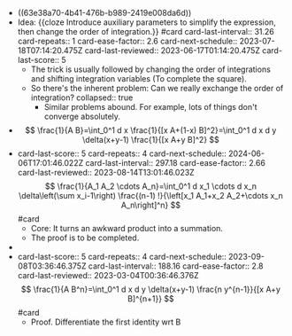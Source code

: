 - ((63e38a70-4b41-476b-b989-2419e008da6d))
- Idea: {{cloze Introduce auxiliary parameters to simplify the expression, then change the order of integration.}} #card
  card-last-interval:: 31.26
  card-repeats:: 1
  card-ease-factor:: 2.6
  card-next-schedule:: 2023-07-18T07:14:20.475Z
  card-last-reviewed:: 2023-06-17T01:14:20.475Z
  card-last-score:: 5
	- The trick is usually followed by changing the order of integrations and shifting integration variables (To complete the square).
	- So there's the inherent problem: Can we really exchange the order of integration?
	  collapsed:: true
		- Similar problems abound. For example, lots of things don't converge absolutely.
- $$
  \frac{1}{A B}=\int_0^1 d x \frac{1}{[x A+(1-x) B]^2}=\int_0^1 d x d y \delta(x+y-1) \frac{1}{[x A+y B]^2}
  $$
- card-last-score:: 5
  card-repeats:: 4
  card-next-schedule:: 2024-06-06T17:01:46.022Z
  card-last-interval:: 297.18
  card-ease-factor:: 2.66
  card-last-reviewed:: 2023-08-14T13:01:46.023Z
  $$
  \frac{1}{A_1 A_2 \cdots A_n}=\int_0^1 d x_1 \cdots d x_n \delta\left(\sum x_i-1\right) \frac{(n-1) !}{\left[x_1 A_1+x_2 A_2+\cdots x_n A_n\right]^n}
  $$
  #card
	- Core: It turns an awkward product into a summation.
	- The proof is to be completed.
-
- card-last-score:: 5
  card-repeats:: 4
  card-next-schedule:: 2023-09-08T03:36:46.375Z
  card-last-interval:: 188.16
  card-ease-factor:: 2.8
  card-last-reviewed:: 2023-03-04T00:36:46.376Z
  $$
  \frac{1}{A B^n}=\int_0^1 d x d y \delta(x+y-1) \frac{n y^{n-1}}{[x A+y B]^{n+1}}
  $$
   #card
	- Proof. Differentiate the first identity wrt B